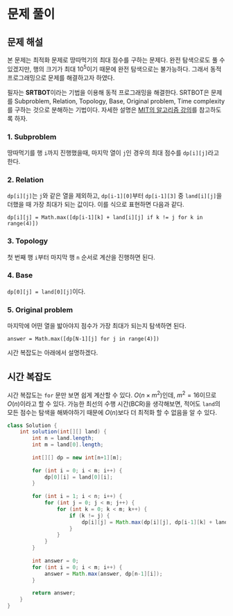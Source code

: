 # 문제 풀이

## 문제 해설

본 문제는 최적화 문제로 땅따먹기의 최대 점수를 구하는 문제다. 완전 탐색으로도 풀 수 있겠지만, 행의 크기가 최대 $10^5$이기 때문에 완전 탐색으로는 불가능하다. 그래서 동적 프로그래밍으로 문제를 해결하고자 하였다.

필자는 **SRTBOT**이라는 기법을 이용해 동적 프로그래밍을 해결한다. SRTBOT은 문제를 Subproblem, Relation, Topology, Base, Original problem, Time complexity를 구하는 것으로 분해하는 기법이다. 자세한 설명은 [MIT의 알고리즘 강의](https://www.youtube.com/watch?v=r4-cftqTcdI&list=PLUl4u3cNGP63EdVPNLG3ToM6LaEUuStEY&index=23)를 참고하도록 하자. 

### 1. Subproblem

땅따먹기를 행 `i`까지 진행했을때, 마지막 열이 `j`인 경우의 최대 점수를 `dp[i][j]`라고 한다.

### 2. Relation

`dp[i][j]`는 `j`와 같은 열을 제외하고, `dp[i-1][0]`부터 `dp[i-1][3]` 중 `land[i][j]`을 더했을 때 가장 최대가 되는 값이다. 이를 식으로 표현하면 다음과 같다.

`dp[i][j] = Math.max([dp[i-1][k] + land[i][j] if k != j for k in range(4)])`

### 3. Topology

첫 번째 행 `i`부터 마지막 행 `n` 순서로 계산을 진행하면 된다.

### 4. Base

`dp[0][j] = land[0][j]`이다.

### 5. Original problem

마지막에 어떤 열을 밟아야지 점수가 가장 최대가 되는지 탐색하면 된다.

`answer = Math.max([dp[N-1][j] for j in range(4)])`

시간 복잡도는 아래에서 설명하겠다.

## 시간 복잡도

시간 복잡도는 `for` 문만 보면 쉽게 계산할 수 있다. $O(n\times m^2)$인데, $m^2=16$이므로 $O(n)$이라고 할 수 있다. 가능한 최선의 수행 시간(BCR)을 생각해보면, 적어도 `land`의 모든 점수는 탐색을 해봐야하기 때문에 $O(n)$보다 더 최적화 할 수 없음을 알 수 있다.

```java
class Solution {  
    int solution(int[][] land) {
        int n = land.length;
        int m = land[0].length;
        
        int[][] dp = new int[n+1][m];
        
        for (int i = 0; i < m; i++) {
            dp[0][i] = land[0][i];
        }
        
        for (int i = 1; i < n; i++) {
            for (int j = 0; j < m; j++) {
                for (int k = 0; k < m; k++) {
                    if (k != j) {
                        dp[i][j] = Math.max(dp[i][j], dp[i-1][k] + land[i][j]);
                    }
                }
            }
        }
        
        int answer = 0;
        for (int i = 0; i < m; i++) {
            answer = Math.max(answer, dp[n-1][i]);
        }
        
        return answer;
    }
}
```